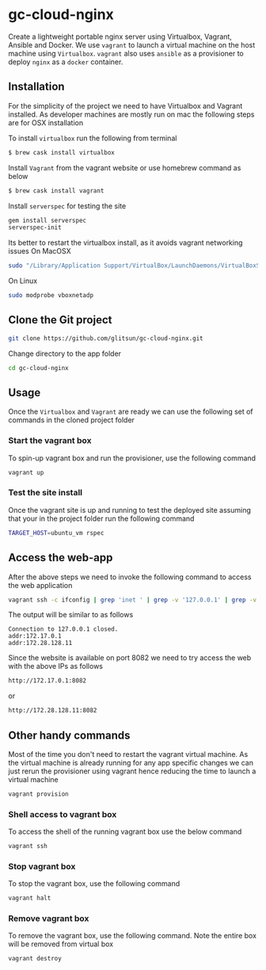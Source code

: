# gc-cloud-nginx

Create a lightweight portable nginx server using Virtualbox, Vagrant, Ansible and Docker.
We use ``vagrant`` to launch a virtual machine on the host machine using ``Virtualbox``.
``vagrant`` also uses ``ansible`` as a provisioner to deploy ``nginx`` as a ``docker`` container.

## Installation

For the simplicity of the project we need to have Virtualbox and Vagrant installed.
As developer machines are mostly run on mac the following steps are for OSX installation

To install ``virtualbox`` run the following from terminal
```bash
$ brew cask install virtualbox
```

Install ``Vagrant`` from the vagrant website or use homebrew command as below
```bash
$ brew cask install vagrant
```

Install ``serverspec`` for testing the site
```bash
gem install serverspec
serverspec-init
```


Its better to restart the virtualbox install, as it avoids vagrant networking issues
On MacOSX
```bash
sudo "/Library/Application Support/VirtualBox/LaunchDaemons/VirtualBoxStartup.sh" restart
```
On Linux 
```bash
sudo modprobe vboxnetadp
```

## Clone the Git project
```bash
git clone https://github.com/glitsun/gc-cloud-nginx.git
```
Change directory to the app folder
```bash
cd gc-cloud-nginx
```

## Usage
Once the ``Virtualbox`` and ``Vagrant`` are ready we can use the following set of commands in the cloned project folder

### Start the vagrant box
To spin-up vagrant box and run the provisioner, use the following command
```bash
vagrant up
```
### Test the site install

Once the vagrant site is up and running to test the deployed site assuming that your in the project folder run the following command
```bash
TARGET_HOST=ubuntu_vm rspec
```

## Access the web-app
After the above steps we need to invoke the following command to access the web application
```bash
vagrant ssh -c ifconfig | grep 'inet ' | grep -v '127.0.0.1' | grep -v '10.0' | awk '{print $2}'
```
The output will be similar to as follows
```shell
Connection to 127.0.0.1 closed.
addr:172.17.0.1
addr:172.28.128.11
```

Since the website is available on port 8082 we need to try access the web with the above IPs as follows
```bash
http://172.17.0.1:8082
```
or
```bash
http://172.28.128.11:8082
```


## Other handy commands
Most of the time you don't need to restart the vagrant virtual machine. 
As the virtual machine is already running for any app specific changes we can just rerun the 
provisioner using vagrant hence reducing the time to launch a virtual machine
```bash
vagrant provision
```
### Shell access to vagrant box
To access the shell of the running vagrant box use the below command
```bash
vagrant ssh
```

### Stop vagrant box
To stop the vagrant box, use the following command
```bash
vagrant halt
```

### Remove vagrant box
To remove the vagrant box, use the following command. Note the entire box will be removed from virtual box
```bash
vagrant destroy
```